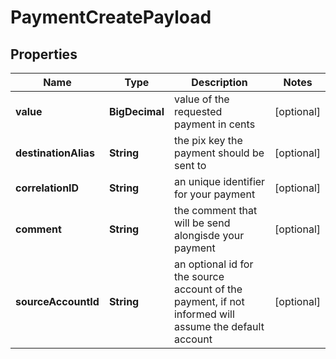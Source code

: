 

# PaymentCreatePayload


## Properties

| Name | Type | Description | Notes |
|------------ | ------------- | ------------- | -------------|
|**value** | **BigDecimal** | value of the requested payment in cents |  [optional] |
|**destinationAlias** | **String** | the pix key the payment should be sent to |  [optional] |
|**correlationID** | **String** | an unique identifier for your payment |  [optional] |
|**comment** | **String** | the comment that will be send alongisde your payment |  [optional] |
|**sourceAccountId** | **String** | an optional id for the source account of the payment, if not informed will assume the default account |  [optional] |




